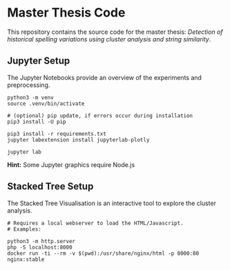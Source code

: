 # Master Thesis Code

This repository contains the source code for the master thesis: *Detection of historical spelling variations using cluster analysis and string similarity*.

## Jupyter Setup

The Jupyter Notebooks provide an overview of the experiments and preprocessing.

```
python3 -m venv
source .venv/bin/activate

# (optional) pip update, if errors occur during installation
pip3 install -U pip

pip3 install -r requirements.txt
jupyter labextension install jupyterlab-plotly

jupyter lab
```

**Hint:** Some Jupyter graphics require Node.js

## Stacked Tree Setup

The Stacked Tree Visualisation is an interactive tool to explore the cluster analysis.

```
# Requires a local webserver to load the HTML/Javascript.
# Examples:

python3 -m http.server
php -S localhost:8000
docker run -ti --rm -v $(pwd):/usr/share/nginx/html -p 8000:80 nginx:stable
```
